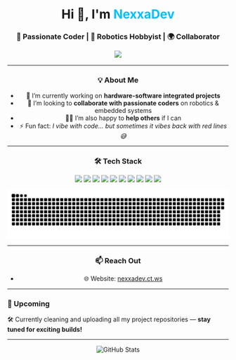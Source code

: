 <div align="center">

<h1 align="center">Hi 👋, I'm <span style="color:#00bfff">NexxaDev</span></h1>
<h3 align="center">🚀 Passionate Coder | 🤖 Robotics Hobbyist | 🌍 Collaborator</h3>

<p align="center">
  <img src="https://cdn.dribbble.com/users/1162077/screenshots/3848914/programmer.gif" width="300"/>
</p>

---

### 💡 About Me

- 🔭 I’m currently working on **hardware-software integrated projects**
- 🤝 I’m looking to **collaborate with passionate coders** on robotics & embedded systems
- 🙋‍♂️ I’m also happy to **help others** if I can
- ⚡ Fun fact: *I vibe with code... but sometimes it vibes back with red lines 😅*

---

### 🛠️ Tech Stack

<p align="center">
  <img src="https://img.shields.io/badge/HTML5-E34F26?logo=html5&logoColor=white&style=for-the-badge" />
  <img src="https://img.shields.io/badge/CSS3-1572B6?logo=css3&logoColor=white&style=for-the-badge" />
  <img src="https://img.shields.io/badge/JavaScript-F7DF1E?logo=javascript&logoColor=black&style=for-the-badge" />
  <img src="https://img.shields.io/badge/Python-3776AB?logo=python&logoColor=white&style=for-the-badge" />
  <img src="https://img.shields.io/badge/C-A8B9CC?logo=c&logoColor=white&style=for-the-badge" />
  <img src="https://img.shields.io/badge/C++-00599C?logo=c%2B%2B&logoColor=white&style=for-the-badge" />
  <img src="https://img.shields.io/badge/Java-007396?logo=java&logoColor=white&style=for-the-badge" />
  <img src="https://img.shields.io/badge/PHP-777BB4?logo=php&logoColor=white&style=for-the-badge" />
  <img src="https://img.shields.io/badge/React-61DAFB?logo=react&logoColor=black&style=for-the-badge" />
  <img src="https://img.shields.io/badge/Arduino-00979D?logo=arduino&logoColor=white&style=for-the-badge" />
</p>


![snake gif](https://github.com/nexxadev/nexxadev/blob/output/github-snake-dark.svg)

---

### 📫 Reach Out

- 🌐 Website: [nexxadev.ct.ws](http://nexxadev.ct.ws)

---
</div>

### 🚧 Upcoming

🛠️ Currently cleaning and uploading all my project repositories — **stay tuned for exciting builds!**

---

<p align="center">
  <img src="https://github-readme-stats.vercel.app/api?username=NexxaDev&show_icons=true&theme=radical" alt="GitHub Stats" />
</p>
